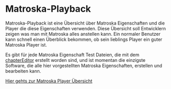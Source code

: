 # Matroska-Playback
Matroska-Playback ist eine Übersicht über Matroska Eigenschaften und die Player die diese Eigenschaften verwenden. Diese Übersicht soll Entwicklern zeigen was man mit Matroska alles anstellen kann. Ein normaler Benutzer kann schnell einen Überblick bekommen, ob sein lieblings Player ein guter Matroska Player ist.

Es gibt für jede Matroska Eigenschaft Test Dateien, die mit dem [chapterEditor](https://forum.doom9.org/showthread.php?t=169984) erstellt worden sind, und ist momentan die einzigste Software, die alle hier vorgestellten Matroska Eigenschaften, erstellen und bearbeiten kann.

[Hier gehts zur Matroska Player Übersicht](src/PlayerOverview_ger.md)